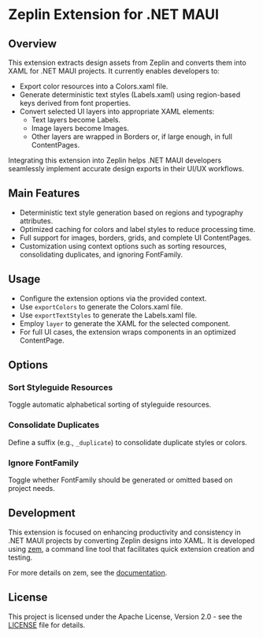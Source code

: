 # Zeplin Extension for .NET MAUI

## Overview

This extension extracts design assets from Zeplin and converts them into XAML for .NET MAUI projects. It currently enables developers to:

- Export color resources into a Colors.xaml file.
- Generate deterministic text styles (Labels.xaml) using region-based keys derived from font properties.
- Convert selected UI layers into appropriate XAML elements:
  - Text layers become Labels.
  - Image layers become Images.
  - Other layers are wrapped in Borders or, if large enough, in full ContentPages.

Integrating this extension into Zeplin helps .NET MAUI developers seamlessly implement accurate design exports in their UI/UX workflows.

## Main Features

- Deterministic text style generation based on regions and typography attributes.
- Optimized caching for colors and label styles to reduce processing time.
- Full support for images, borders, grids, and complete UI ContentPages.
- Customization using context options such as sorting resources, consolidating duplicates, and ignoring FontFamily.

## Usage

- Configure the extension options via the provided context.
- Use `exportColors` to generate the Colors.xaml file.
- Use `exportTextStyles` to generate the Labels.xaml file.
- Employ `layer` to generate the XAML for the selected component.
- For full UI cases, the extension wraps components in an optimized ContentPage.

## Options

### Sort Styleguide Resources

Toggle automatic alphabetical sorting of styleguide resources.

### Consolidate Duplicates

Define a suffix (e.g., `_duplicate`) to consolidate duplicate styles or colors.

### Ignore FontFamily

Toggle whether FontFamily should be generated or omitted based on project needs.

## Development

This extension is focused on enhancing productivity and consistency in .NET MAUI projects by converting Zeplin designs into XAML. It is developed using [zem](https://github.com/zeplin/zem), a command line tool that facilitates quick extension creation and testing.

For more details on zem, see the [documentation](https://github.com/zeplin/zem).

## License

This project is licensed under the Apache License, Version 2.0 - see the [LICENSE](LICENSE) file for details.
